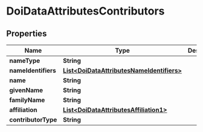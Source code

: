 

# DoiDataAttributesContributors

## Properties

Name | Type | Description | Notes
------------ | ------------- | ------------- | -------------
**nameType** | **String** |  |  [optional]
**nameIdentifiers** | [**List&lt;DoiDataAttributesNameIdentifiers&gt;**](DoiDataAttributesNameIdentifiers.md) |  |  [optional]
**name** | **String** |  |  [optional]
**givenName** | **String** |  |  [optional]
**familyName** | **String** |  |  [optional]
**affiliation** | [**List&lt;DoiDataAttributesAffiliation1&gt;**](DoiDataAttributesAffiliation1.md) |  |  [optional]
**contributorType** | **String** |  |  [optional]



